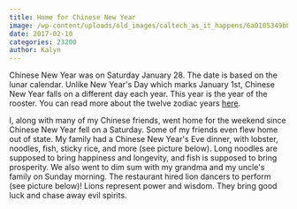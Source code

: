 ```yaml
---
title: Home for Chinese New Year
image: /wp-content/uploads/old_images/caltech_as_it_happens/6a0105349b8251970b01bb0974b7f0970d.jpg
date: 2017-02-10
categories: 23200
author: Kalyn
---
```


Chinese New Year was on Saturday January 28. The date is based on the lunar calendar. Unlike New Year's Day which marks January 1st, Chinese New Year falls on a different day each year. This year is the year of the rooster. You can read more about the twelve zodiac years [here](https://www.travelchinaguide.com/intro/social_customs/zodiac/).

I, along with many of my Chinese friends, went home for the weekend since Chinese New Year fell on a Saturday. Some of my friends even flew home out of state. My family had a Chinese New Year's Eve dinner, with lobster, noodles, fish, sticky rice, and more (see picture below). Long noodles are supposed to bring happiness and longevity, and fish is supposed to bring prosperity. We also went to dim sum with my grandma and my uncle's family on Sunday morning. The restaurant hired lion dancers to perform (see picture below)! Lions represent power and wisdom. They bring good luck and chase away evil spirits.

